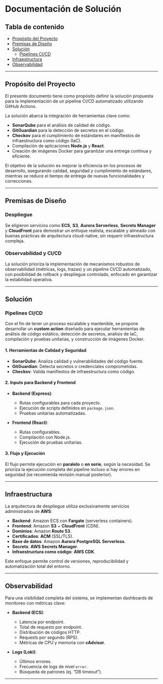 # Documentación de Solución

## Tabla de contenido

- [Propósito del Proyecto](#propósito-del-proyecto)
- [Premisas de Diseño](#premisas-de-diseño)
- [Solución](#solución)
  - [Pipelines CI/CD](#pipelines-cicd)
- [Infraestructura](#infraestructura)
- [Observabilidad](#observabilidad)

---

## Propósito del Proyecto

El presente documento tiene como propósito definir la solución propuesta para la implementación de un pipeline CI/CD automatizado utilizando GitHub Actions.

La solución abarca la integración de herramientas clave como:

- **SonarQube** para el análisis de calidad de código.
- **GitGuardian** para la detección de secretos en el código.
- **Checkov** para el cumplimiento de estándares en manifiestos de infraestructura como código (IaC).
- Compilación de aplicaciones **Node.js** y **React**.
- Creación de imágenes Docker para garantizar una entrega continua y eficiente.

El objetivo de la solución es mejorar la eficiencia en los procesos de desarrollo, asegurando calidad, seguridad y cumplimiento de estándares, mientras se reduce el tiempo de entrega de nuevas funcionalidades y correcciones.

---

## Premisas de Diseño

### Despliegue

Se eligieron servicios como **ECS**, **S3**, **Aurora Serverless**, **Secrets Manager** y **CloudFront** para demostrar un enfoque realista, escalable y alineado con buenas prácticas de arquitectura cloud-native, sin requerir infraestructura compleja.

### Observabilidad y CI/CD

La solución prioriza la implementación de mecanismos robustos de observabilidad (métricas, logs, trazas) y un pipeline CI/CD automatizado, con posibilidad de rollback y despliegue controlado, enfocado en garantizar la estabilidad operativa.

---

## Solución

### Pipelines CI/CD

Con el fin de tener un proceso escalable y mantenible, se propone desarrollar un **custom action** diseñado para ejecutar herramientas de análisis de código estático, detección de secretos, análisis de IaC, compilación y pruebas unitarias, y construcción de imágenes Docker.

#### 1. Herramientas de Calidad y Seguridad

- **SonarQube**: Analiza calidad y vulnerabilidades del código fuente.
- **GitGuardian**: Detecta secretos o credenciales comprometidas.
- **Checkov**: Valida manifiestos de infraestructura como código.

#### 2. Inputs para Backend y Frontend

- **Backend (Express)**:
  - Rutas configurables para cada proyecto.
  - Ejecución de scripts definidos en `package.json`.
  - Pruebas unitarias automatizadas.

- **Frontend (React)**:
  - Rutas configurables.
  - Compilación con Node.js.
  - Ejecución de pruebas unitarias.

#### 3. Flujo y Ejecución

El flujo permite ejecución en **paralelo** o **en serie**, según la necesidad. Se prioriza la ejecución completa del pipeline incluso si hay errores en seguridad (se recomienda revisión manual posterior).

---

## Infraestructura

La arquitectura de despliegue utiliza exclusivamente servicios administrados de **AWS**:

- **Backend**: Amazon ECS con **Fargate** (serverless containers).
- **Frontend**: Amazon **S3** + **CloudFront** (CDN).
- **Dominios**: Amazon **Route 53**.
- **Certificados**: **ACM** (SSL/TLS).
- **Base de datos**: Amazon **Aurora PostgreSQL Serverless**.
- **Secrets**: **AWS Secrets Manager**.
- **Infraestructura como código**: **AWS CDK**.

Este enfoque permite control de versiones, reproducibilidad y automatización total del entorno.

---

## Observabilidad

Para una visibilidad completa del sistema, se implementan dashboards de monitoreo con métricas clave:

- **Backend (ECS)**:
  - Latencia por endpoint.
  - Total de requests por endpoint.
  - Distribución de códigos HTTP.
  - Requests por segundo (RPS).
  - Métricas de CPU y memoria con **cAdvisor**.

- **Logs (Loki)**:
  - Últimos errores.
  - Frecuencia de logs de nivel `error`.
  - Búsqueda de patrones (ej. “DB timeout”).

---

